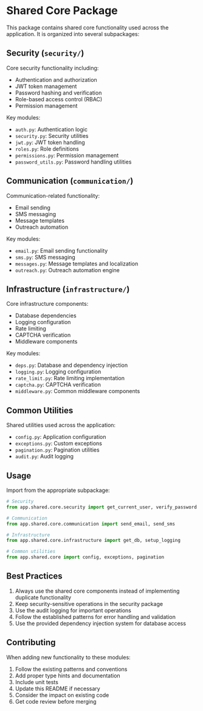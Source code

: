 # Shared Core Package

This package contains shared core functionality used across the application. It is organized into several subpackages:

## Security (`security/`)

Core security functionality including:
- Authentication and authorization
- JWT token management
- Password hashing and verification
- Role-based access control (RBAC)
- Permission management

Key modules:
- `auth.py`: Authentication logic
- `security.py`: Security utilities
- `jwt.py`: JWT token handling
- `roles.py`: Role definitions
- `permissions.py`: Permission management
- `password_utils.py`: Password handling utilities

## Communication (`communication/`)

Communication-related functionality:
- Email sending
- SMS messaging
- Message templates
- Outreach automation

Key modules:
- `email.py`: Email sending functionality
- `sms.py`: SMS messaging
- `messages.py`: Message templates and localization
- `outreach.py`: Outreach automation engine

## Infrastructure (`infrastructure/`)

Core infrastructure components:
- Database dependencies
- Logging configuration
- Rate limiting
- CAPTCHA verification
- Middleware components

Key modules:
- `deps.py`: Database and dependency injection
- `logging.py`: Logging configuration
- `rate_limit.py`: Rate limiting implementation
- `captcha.py`: CAPTCHA verification
- `middleware.py`: Common middleware components

## Common Utilities

Shared utilities used across the application:
- `config.py`: Application configuration
- `exceptions.py`: Custom exceptions
- `pagination.py`: Pagination utilities
- `audit.py`: Audit logging

## Usage

Import from the appropriate subpackage:

```python
# Security
from app.shared.core.security import get_current_user, verify_password

# Communication
from app.shared.core.communication import send_email, send_sms

# Infrastructure
from app.shared.core.infrastructure import get_db, setup_logging

# Common utilities
from app.shared.core import config, exceptions, pagination
```

## Best Practices

1. Always use the shared core components instead of implementing duplicate functionality
2. Keep security-sensitive operations in the security package
3. Use the audit logging for important operations
4. Follow the established patterns for error handling and validation
5. Use the provided dependency injection system for database access

## Contributing

When adding new functionality to these modules:

1. Follow the existing patterns and conventions
2. Add proper type hints and documentation
3. Include unit tests
4. Update this README if necessary
5. Consider the impact on existing code
6. Get code review before merging 